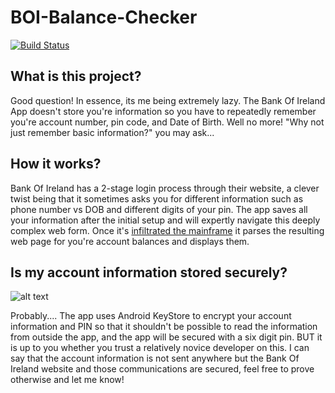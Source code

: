 # BOI-Balance-Checker

[![Build Status](https://travis-ci.com/LukeHackett12/BOI-Balance-Checker.svg?token=wPNE4LQEjyzr5TDq7ygc&branch=master)](https://travis-ci.com/LukeHackett12/BOI-Balance-Checker)

## What is this project?

Good question! In essence, its me being extremely lazy. The Bank Of Ireland App doesn't store you're information so you have to repeatedly remember you're account number, pin code, and Date of Birth. Well no more! "Why not just remember basic information?" you may ask...

## How it works?

Bank Of Ireland has a 2-stage login process through their website, a clever twist being that it sometimes asks you for different information such as phone number vs DOB and different digits of your pin. The app saves all your information after the initial setup and will expertly navigate this deeply complex web form. Once it's [infiltrated the mainframe](https://media.giphy.com/media/xebOoxouppcGs/giphy.gif) it parses the resulting web page for you're account balances and displays them.


## Is my account information stored securely?

![alt text](https://media.giphy.com/media/VbOmzi6vtIPWo/giphy.gif)

Probably.... The app uses Android KeyStore to encrypt your account information and PIN so that it shouldn't be possible to read the information from outside the app, and the app will be secured with a six digit pin. BUT it is up to you whether you trust a relatively novice developer on this. I can say that the account information is not sent anywhere but the Bank Of Ireland website and those communications are secured, feel free to prove otherwise and let me know!
